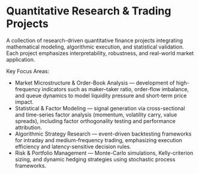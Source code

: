 # Quantitative Research & Trading Projects
A collection of research-driven quantitative finance projects integrating mathematical modeling, algorithmic execution, and statistical validation.
Each project emphasizes interpretability, robustness, and real-world market application.

Key Focus Areas:
- Market Microstructure & Order-Book Analysis — development of high-frequency indicators such as maker–taker ratio, order-flow imbalance, and queue dynamics to model liquidity pressure and short-term price impact.
- Statistical & Factor Modeling — signal generation via cross-sectional and time-series factor analysis (momentum, volatility carry, value spreads), including factor orthogonality testing and performance attribution.
- Algorithmic Strategy Research — event-driven backtesting frameworks for intraday and medium-frequency trading, emphasizing execution efficiency and latency-sensitive decision rules.
- Risk & Portfolio Management — Monte-Carlo simulations, Kelly-criterion sizing, and dynamic hedging strategies using stochastic process frameworks.
